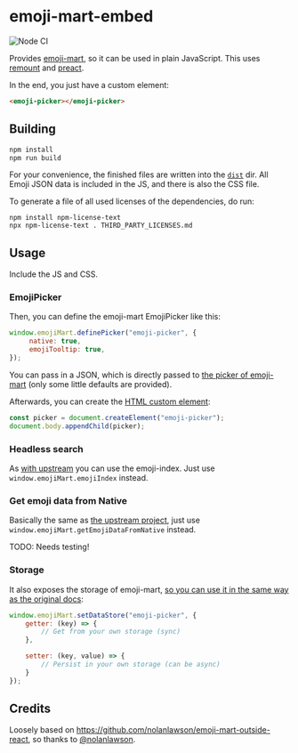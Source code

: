 # emoji-mart-embed

![Node CI](https://github.com/rugk/emoji-mart-embed/workflows/Node%20CI/badge.svg)

Provides [emoji-mart](https://github.com/missive/emoji-mart), so it can be used in plain JavaScript. This uses [remount](https://github.com/rstacruz/remount) and [preact](https://github.com/developit/preact).

In the end, you just have a custom element:

```html
<emoji-picker></emoji-picker>
```

## Building

```sh
npm install
npm run build
```

For your convenience, the finished files are written into the [`dist`](dist) dir.
All Emoji JSON data is included in the JS, and there is also the CSS file.

To generate a file of all used licenses of the dependencies, do run:
```
npm install npm-license-text
npx npm-license-text . THIRD_PARTY_LICENSES.md
```

## Usage

Include the JS and CSS.

### EmojiPicker

Then, you can define the emoji-mart EmojiPicker like this:

```js
window.emojiMart.definePicker("emoji-picker", {
     native: true,
     emojiTooltip: true,
});
```

You can pass in a JSON, which is directly passed to [the picker of emoji-mart](https://github.com/missive/emoji-mart#user-content-picker) (only some little defaults are provided).

Afterwards, you can create the [HTML custom element](https://developer.mozilla.org/docs/Web/Web_Components/Using_custom_elements):
```js
const picker = document.createElement("emoji-picker");
document.body.appendChild(picker);
```

### Headless search

As [with upstream](https://github.com/missive/emoji-mart#headless-search) you can use the emoji-index. Just use `window.emojiMart.emojiIndex` instead.

### Get emoji data from Native

Basically the same as [the upstream project](https://github.com/missive/emoji-mart#get-emoji-data-from-native), just use `window.emojiMart.getEmojiDataFromNative` instead.

TODO: Needs testing!

### Storage

It also exposes the storage of emoji-mart, [so you can use it in the same way as the original docs](https://github.com/missive/emoji-mart#storage):

```js
window.emojiMart.setDataStore("emoji-picker", {
    getter: (key) => {
        // Get from your own storage (sync)
    },

    setter: (key, value) => {
        // Persist in your own storage (can be async)
    }
});
```

## Credits

Loosely based on https://github.com/nolanlawson/emoji-mart-outside-react, so thanks to [@nolanlawson](https://github.com/nolanlawson).

